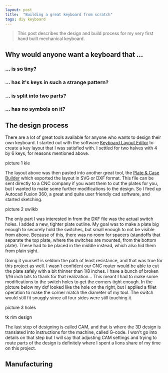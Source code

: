 ```yaml
---
layout: post
title:  "Building a great keyboard from scratch"
tags: diy keyboard
---
```


> This post describes the design and build process for my very first hand built
> mechanical keyboard.


## Why would anyone want a keyboard that ...

### ... is so tiny?

### ... has it's keys in such a strange pattern?

### ... is split into two parts?

### ... has no symbols on it?

## The design process
There are a lot of great tools available for anyone who wants to design their
own keyboard. I started out with the software [Keyboard Layout
Editor](http://www.keyboard-layout-editor.com/#/gists/663d8980d4f937ea0359820a42585a96)
to create a key layout that I was satisfied with. I settled for two halves with
4 by 6 keys, for reasons mentioned above. 

picture 1 kle

The layout above was then pasted into another great tool, the [Plate & Case
Builder](http://builder.swillkb.com/) which exported the layout in SVG or DXF
format. This file can be sent directly to a CNC company if you want them to cut
the plates for you, but I wanted to make some further modifications to the
design. So I fired up Autocad Fusion 360, a great and quite user friendly cad
software, and started sketching. 

picture 2 swilkb

The only part I was interested in from the DXF file was the actual switch
holes. I added a new, tighter plate outline. My goal was to make a plate big
enough to securely hold the switches, but small enough to not be visible from
above. Because of this, there was no room for spacers (standoffs that separate
the top plate, where the switches are mounted, from the bottom plate). These
had to be placed in the middle instead, which also hid them from plain sight. 

Doing it yourself is seldom the path of least resistance, and that was true for
this project as well. I wasn't confident our CNC router would be able to cut
the plate safely with a bit thinner than 1/8 inches. I have  a bunch of broken
1/16 inch bits to thank for that realization... This meant I had to make some
modifications to the switch holes to get the corners tight enough. In the
picture below my dxf looked like the hole on the right, but I applied a fillet
operation to make the corner match the diameter of my tool. The switch would
still fit snuggly since all four sides were still touching it. 

picture 3 holes

tk rim design

The last step of designing is called CAM, and that is where the 3D design is
translated into instructions for the machine, called G-code. I won't go into
details on that step but I will say that adjusting CAM settings and trying to
route parts of the design is definitely where I spent a lions share of my time
on this project. 

## Manufacturing
